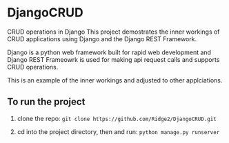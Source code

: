 # DjangoCRUD
CRUD operations in Django
This project demostrates the inner workings of CRUD applications using Django and the Django REST Framework.  

Django is a python web framework built for rapid web development and Django REST Frameowrk is used for making api request calls and supports CRUD operations.

This is an example of the inner workings and adjusted to other applciations.

## To run the project ##
1. clone the repo:
`git clone https://github.com/Ridge2/DjangoCRUD.git`  

2. cd into the project directory, then  and run: 
`python manage.py runserver`
